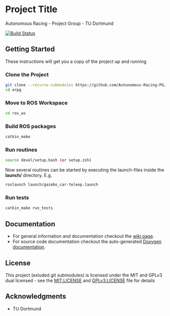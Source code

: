 # Project Title

Autonomous Racing - Project Group - TU Dortmund

[![Build Status](https://travis-ci.com/Autonomous-Racing-PG/ros.package.svg?branch=master)](https://travis-ci.com/Autonomous-Racing-PG/ros.package)

## Getting Started

These instructions will get you a copy of the project up and running

### Clone the Project

```bash
git clone --recurse-submodules https://github.com/Autonomous-Racing-PG/ros.package.git arpg
cd arpg
```

### Move to ROS Workspace

```bash
cd ros_ws
```

### Build ROS packages

```bash
catkin_make
```

### Run routines

```bash
source devel/setup.bash (or setup.zsh)
```

Now several routines can be started by executing the launch-files inside the **launch/** directory. E.g.

```bash
roslaunch launch/gazebo_car-teleop.launch
```

### Run tests

```bash
catkin_make run_tests
```

## Documentation

* For general information and documentation checkout the [wiki page](https://github.com/Autonomous-Racing-PG/ros.package/wiki).
* For source code documentation checkout the auto-generated [Doxygen documentation](https://autonomous-racing-pg.github.io/ros.package/html/index.html).

## License

This project (exluded git submodules) is licensed under the MIT and GPLv3 dual licensed - see the [MIT.LICENSE](MIT.LICENSE) and [GPLv3.LICENSE](GPLv3.LICENSE) file for details

## Acknowledgments

* TU Dortmund


